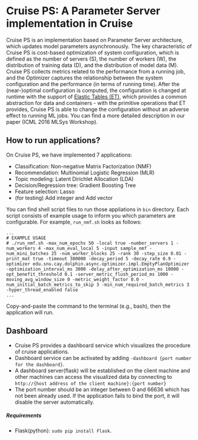 # Cruise PS: A Parameter Server implementation in Cruise

Cruise PS is an implementation based on Parameter Server architecture, which updates model parameters asynchronously. The key characteristic of Cruise PS is cost-based optimization of system configuration, which is defined as the number of servers (S), the number of workers (W), the distribution of training data (D), and the distribution of model data (M). Cruise PS collects metrics related to the performance from a running job, and the Optimizer captures the relationship between the system configuration and the performance (in terms of running time).
After the (near-)optimal configuration is computed, the configuration is changed at runtime with the support of [Elastic Tables (ET)](https://github.com/snuspl/cay/tree/master/services/et), which provides a common abstraction for data and containers - with the primitive operations that ET provides, Cruise PS is able to change the configuration without an adverse effect to running ML jobs.
You can find a more detailed description in our paper (ICML 2016 MLSys Workshop).


## How to run applications?

On Cruise PS, we have implemented 7 applications:
* Classification: Non-negative Matrix Factorization (NMF)
* Recommendation: Multinomial Logistic Regression (MLR)
* Topic modeling: Latent Dirichlet Allocation (LDA)
* Decision/Regression tree: Gradient Boosting Tree
* Feature selection: Lasso
* (for testing) Add integer and Add vector

You can find shell script files to run those appliations in `bin` directory. Each script consists of example usage to inform you which parameters are configurable. For example, `run_nmf.sh` looks as follows:
```
...
# EXAMPLE USAGE
# ./run_nmf.sh -max_num_epochs 50 -local true -number_servers 1 -num_workers 4 -max_num_eval_local 5 -input sample_nmf -num_mini_batches 25 -num_worker_blocks 25 -rank 30 -step_size 0.01 -print_mat true -timeout 300000 -decay_period 5 -decay_rate 0.9 -optimizer edu.snu.cay.dolphin.async.optimizer.impl.EmptyPlanOptimizer -optimization_interval_ms 3000 -delay_after_optimization_ms 10000 -opt_benefit_threshold 0.1 -server_metric_flush_period_ms 1000 -moving_avg_window_size 0 -metric_weight_factor 0.0 -num_initial_batch_metrics_to_skip 3 -min_num_required_batch_metrics 3 -hyper_thread_enabled false
...
```

Copy-and-paste the command to the terminal (e.g., bash), then the application will run.

## Dashboard

- Cruise PS provides a dashboard service which visualizes the procedure of cruise applications.
- Dashboard service can be activated by adding `-dashboard {port number for the dashboard}`.
- A dashboard server(flask) will be established on the client machine and other machines can access
  the visualized data by connecting to `http://{host address of the client machine}:{port number}`
- The port number should be an integer between 0 and 66636 which has not been already used. If the
  application fails to bind the port, it will disable the server automatically.
  
##### Requirements
  - Flask(python): `sudo pip install Flask`.
